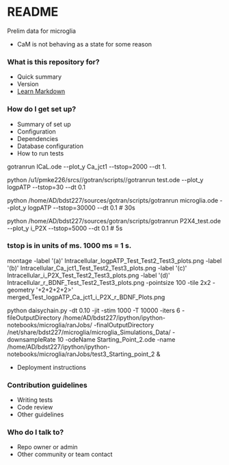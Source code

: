# README #

Prelim data for microglia
- CaM is not behaving as a state for some reason 

### What is this repository for? ###

* Quick summary
* Version
* [Learn Markdown](https://bitbucket.org/tutorials/markdowndemo)

### How do I get set up? ###

* Summary of set up
* Configuration
* Dependencies
* Database configuration
* How to run tests

gotranrun  ICaL.ode  --plot_y Ca_jct1 --tstop=2000 --dt 1.

python /u1/pmke226/srcs//gotran/scripts//gotranrun test.ode  --plot_y logpATP --tstop=30 --dt 0.1

python /home/AD/bdst227/sources/gotran/scripts/gotranrun microglia.ode --plot_y logpATP --tstop=30000 --dt 0.1  # 30s

python /home/AD/bdst227/sources/gotran/scripts/gotranrun P2X4_test.ode --plot_y i_P2X --tstop=5000 --dt 0.1  # 5s

### tstop is in units of ms. 1000 ms = 1 s.

montage -label '(a)' Intracellular_logpATP_Test_Test2_Test3_plots.png -label '(b)' Intracellular_Ca_jct1_Test_Test2_Test3_plots.png -label '(c)' Intracellular_i_P2X_Test_Test2_Test3_plots.png -label '(d)' Intracellular_r_BDNF_Test_Test2_Test3_plots.png -pointsize 100 -tile 2x2 -geometry '+2+2+2+2>' merged_Test_logpATP_Ca_jct1_i_P2X_r_BDNF_Plots.png

python daisychain.py -dt 0.10 -jit -stim 1000 -T 10000 -iters 6 -fileOutputDirectory /home/AD/bdst227/ipython/ipython-notebooks/microglia/ranJobs/ -finalOutputDirectory /net/share/bdst227/microglia/microglia_Simulations_Data/ -downsampleRate 10 -odeName Starting_Point_2.ode -name /home/AD/bdst227/ipython/ipython-notebooks/microglia/ranJobs/test3_Starting_point_2 &

* Deployment instructions

### Contribution guidelines ###

* Writing tests
* Code review
* Other guidelines

### Who do I talk to? ###

* Repo owner or admin
* Other community or team contact
